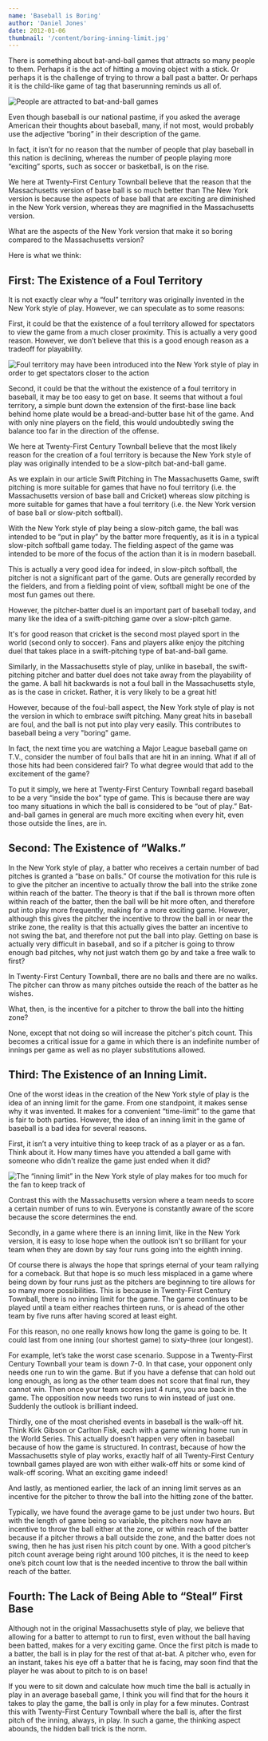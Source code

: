 ```yaml
---
name: 'Baseball is Boring'
author: 'Daniel Jones'
date: 2012-01-06
thumbnail: '/content/boring-inning-limit.jpg'
---
```


There is something about bat-and-ball games that attracts so many people to them. Perhaps it is the act of hitting a moving object with a stick. Or perhaps it is the challenge of trying to throw a ball past a batter. Or perhaps it is the child-like game of tag that baserunning reminds us all of.

![People are attracted to bat-and-ball games](/content/boring-people.jpg)

Even though baseball is our national pastime, if you asked the average American their thoughts about baseball, many, if not most, would probably use the adjective “boring” in their description of the game.

In fact, it isn’t for no reason that the number of people that play baseball in this nation is declining, whereas the number of people playing more “exciting” sports, such as soccer or basketball, is on the rise.

We here at Twenty-First Century Townball believe that the reason that the Massachusetts version of base ball is so much better than The New York version is because the aspects of base ball that are exciting are diminished in the New York version, whereas they are magnified in the Massachusetts version.

What are the aspects of the New York version that make it so boring compared to the Massachusetts version?

Here is what we think:

## First: The Existence of a Foul Territory

It is not exactly clear why a “foul” territory was originally invented in the New York style of play. However, we can speculate as to some reasons:

First, it could be that the existence of a foul territory allowed for spectators to view the game from a much closer proximity. This is actually a very good reason. However, we don’t believe that this is a good enough reason as a tradeoff for playability.

![Foul territory may have been introduced into the New York style of play in order to get spectators closer to the action](/content/boring-foul.jpg)

Second, it could be that the without the existence of a foul territory in baseball, it may be too easy to get on base. It seems that without a foul territory, a simple bunt down the extension of the first-base line back behind home plate would be a bread-and-butter base hit of the game. And with only nine players on the field, this would undoubtedly swing the balance too far in the direction of the offense.

We here at Twenty-First Century Townball believe that the most likely reason for the creation of a foul territory is because the New York style of play was originally intended to be a slow-pitch bat-and-ball game.

As we explain in our article Swift Pitching in The Massachusetts Game, swift pitching is more suitable for games that have no foul territory (i.e. the Massachusetts version of base ball and Cricket) whereas slow pitching is more suitable for games that have a foul territory (i.e. the New York version of base ball or slow-pitch softball).

With the New York style of play being a slow-pitch game, the ball was intended to be “put in play” by the batter more frequently, as it is in a typical slow-pitch softball game today. The fielding aspect of the game was intended to be more of the focus of the action than it is in modern baseball.

This is actually a very good idea for indeed, in slow-pitch softball, the pitcher is not a significant part of the game. Outs are generally recorded by the fielders, and from a fielding point of view, softball might be one of the most fun games out there.

However, the pitcher-batter duel is an important part of baseball today, and many like the idea of a swift-pitching game over a slow-pitch game.

It's for good reason that cricket is the second most played sport in the world (second only to soccer). Fans and players alike enjoy the pitching duel that takes place in a swift-pitching type of bat-and-ball game.

Similarly, in the Massachusetts style of play, unlike in baseball, the swift-pitching pitcher and batter duel does not take away from the playability of the game. A ball hit backwards is not a foul ball in the Massachusetts style, as is the case in cricket. Rather, it is very likely to be a great hit!

However, because of the foul-ball aspect, the New York style of play is not the version in which to embrace swift pitching. Many great hits in baseball are foul, and the ball is not put into play very easily. This contributes to baseball being a very "boring" game.

In fact, the next time you are watching a Major League baseball game on T.V., consider the number of foul balls that are hit in an inning. What if all of those hits had been considered fair? To what degree would that add to the excitement of the game?

To put it simply, we here at Twenty-First Century Townball regard baseball to be a very “inside the box” type of game. This is because there are way too many situations in which the ball is considered to be “out of play.” Bat-and-ball games in general are much more exciting when every hit, even those outside the lines, are in.

## Second: The Existence of “Walks.”

In the New York style of play, a batter who receives a certain number of bad pitches is granted a “base on balls.” Of course the motivation for this rule is to give the pitcher an incentive to actually throw the ball into the strike zone within reach of the batter. The theory is that if the ball is thrown more often within reach of the batter, then the ball will be hit more often, and therefore put into play more frequently, making for a more exciting game. However, although this gives the pitcher the incentive to throw the ball in or near the strike zone, the reality is that this actually gives the batter an incentive to not swing the bat, and therefore not put the ball into play. Getting on base is actually very difficult in baseball, and so if a pitcher is going to throw enough bad pitches, why not just watch them go by and take a free walk to first?

In Twenty-First Century Townball, there are no balls and there are no walks. The pitcher can throw as many pitches outside the reach of the batter as he wishes.

What, then, is the incentive for a pitcher to throw the ball into the hitting zone?

None, except that not doing so will increase the pitcher's pitch count. This becomes a critical issue for a game in which there is an indefinite number of innings per game as well as no player substitutions allowed.

## Third: The Existence of an Inning Limit.

One of the worst ideas in the creation of the New York style of play is the idea of an inning limit for the game. From one standpoint, it makes sense why it was invented. It makes for a convenient “time-limit” to the game that is fair to both parties. However, the idea of an inning limit in the game of baseball is a bad idea for several reasons.

First, it isn’t a very intuitive thing to keep track of as a player or as a fan. Think about it. How many times have you attended a ball game with someone who didn't realize the game just ended when it did?

![The “inning limit” in the New York style of play makes for too much for the fan to keep track of](/content/boring-inning-limit.jpg)

Contrast this with the Massachusetts version where a team needs to score a certain number of runs to win. Everyone is constantly aware of the score because the score determines the end.

Secondly, in a game where there is an inning limit, like in the New York version, it is easy to lose hope when the outlook isn't so brilliant for your team when they are down by say four runs going into the eighth inning.

Of course there is always the hope that springs eternal of your team rallying for a comeback. But that hope is so much less misplaced in a game where being down by four runs just as the pitchers are beginning to tire allows for so many more possibilities. This is because in Twenty-First Century Townball, there is no inning limit for the game. The game continues to be played until a team either reaches thirteen runs, or is ahead of the other team by five runs after having scored at least eight.

For this reason, no one really knows how long the game is going to be. It could last from one inning (our shortest game) to sixty-three (our longest).

For example, let’s take the worst case scenario. Suppose in a Twenty-First Century Townball your team is down 7-0. In that case, your opponent only needs one run to win the game. But if you have a defense that can hold out long enough, as long as the other team does not score that final run, they cannot win. Then once your team scores just 4 runs, you are back in the game. The opposition now needs two runs to win instead of just one. Suddenly the outlook is brilliant indeed.

Thirdly, one of the most cherished events in baseball is the walk-off hit. Think Kirk Gibson or Carlton Fisk, each with a game winning home run in the World Series. This actually doesn’t happen very often in baseball because of how the game is structured. In contrast, because of how the Massachusetts style of play works, exactly half of all Twenty-First Century townball games played are won with either walk-off hits or some kind of walk-off scoring. What an exciting game indeed!

And lastly, as mentioned earlier, the lack of an inning limit serves as an incentive for the pitcher to throw the ball into the hitting zone of the batter.

Typically, we have found the average game to be just under two hours. But with the length of game being so variable, the pitchers now have an incentive to throw the ball either at the zone, or within reach of the batter because if a pitcher throws a ball outside the zone, and the batter does not swing, then he has just risen his pitch count by one. With a good pitcher’s pitch count average being right around 100 pitches, it is the need to keep one’s pitch count low that is the needed incentive to throw the ball within reach of the batter.

## Fourth: The Lack of Being Able to “Steal” First Base

Although not in the original Massachusetts style of play, we believe that allowing for a batter to attempt to run to first, even without the ball having been batted, makes for a very exciting game. Once the first pitch is made to a batter, the ball is in play for the rest of that at-bat. A pitcher who, even for an instant, takes his eye off a batter that he is facing, may soon find that the player he was about to pitch to is on base!

If you were to sit down and calculate how much time the ball is actually in play in an average baseball game, I think you will find that for the hours it takes to play the game, the ball is only in play for a few minutes. Contrast this with Twenty-First Century Townball where the ball is, after the first pitch of the inning, always, in play. In such a game, the thinking aspect abounds, the hidden ball trick is the norm.
